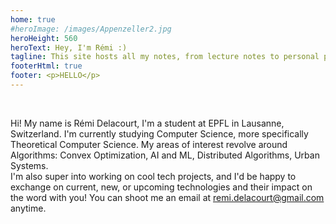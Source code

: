 ```yaml
---
home: true
#heroImage: /images/Appenzeller2.jpg
heroHeight: 560
heroText: Hey, I'm Rémi :)
tagline: This site hosts all my notes, from lecture notes to personal project notes
footerHtml: true
footer: <p>HELLO</p>
---
```


<style>

</style>

<br />

Hi! My name is Rémi Delacourt, I'm a student at EPFL in Lausanne, Switzerland. I'm currently studying Computer Science, more specifically Theoretical Computer Science. My areas of interest revolve around Algorithms: Convex Optimization, AI and ML, Distributed Algorithms, Urban Systems.  
I'm also super into working on cool tech projects, and I'd be happy to exchange on current, new, or upcoming technologies and their impact on the word with you! You can shoot me an email at [remi.delacourt@gmail.com](mailto:remi.delacourt@gmail.com) anytime.